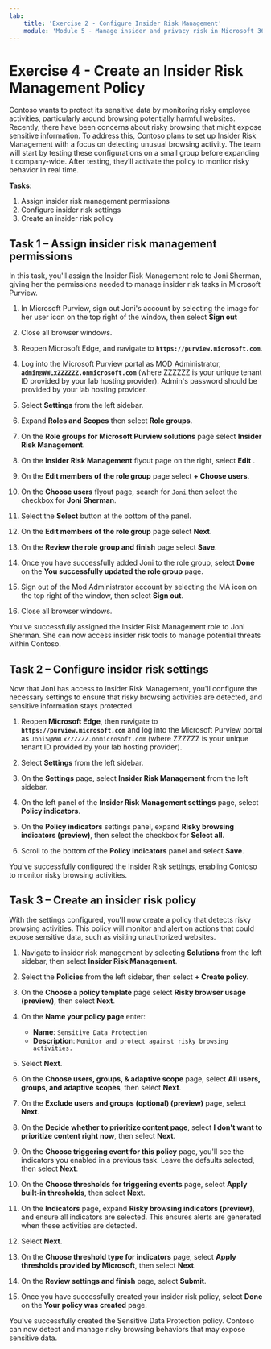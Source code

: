 ```yaml
---
lab:
    title: 'Exercise 2 - Configure Insider Risk Management'
    module: 'Module 5 - Manage insider and privacy risk in Microsoft 365'
---
```


# Exercise 4 - Create an Insider Risk Management Policy

Contoso wants to protect its sensitive data by monitoring risky employee activities, particularly around browsing potentially harmful websites. Recently, there have been concerns about risky browsing that might expose sensitive information. To address this, Contoso plans to set up Insider Risk Management with a focus on detecting unusual browsing activity. The team will start by testing these configurations on a small group before expanding it company-wide. After testing, they’ll activate the policy to monitor risky behavior in real time.

**Tasks**:

1. Assign insider risk management permissions
1. Configure insider risk settings
1. Create an insider risk policy

## Task 1 – Assign insider risk management permissions

In this task, you'll assign the Insider Risk Management role to Joni Sherman, giving her the permissions needed to manage insider risk tasks in Microsoft Purview.

1. In Microsoft Purview, sign out Joni's account by selecting the image for her user icon on the top right of the window, then select **Sign out**

1. Close all browser windows.

1. Reopen Microsoft Edge, and navigate to **`https://purview.microsoft.com`**.

1. Log into the Microsoft Purview portal as MOD Administrator, **`admin@WWLxZZZZZZ.onmicrosoft.com`** (where ZZZZZZ is your unique tenant ID provided by your lab hosting provider). Admin's password should be provided by your lab hosting provider.

1. Select **Settings** from the left sidebar.

1. Expand **Roles and Scopes** then select **Role groups**.

1. On the **Role groups for Microsoft Purview solutions** page select **Insider Risk Management**.

1. On the **Insider Risk Management** flyout page on the right, select **Edit** .

1. On the **Edit members of the role group** page select **+ Choose users**.

1. On the **Choose users** flyout page, search for `Joni` then select the checkbox for **Joni Sherman**.

1. Select the **Select** button at the bottom of the panel.

1. On the **Edit members of the role group** page select **Next**.

1. On the **Review the role group and finish** page select **Save**.

1. Once you have successfully added Joni to the role group, select **Done** on the **You successfully updated the role group** page.

1. Sign out of the Mod Administrator account by selecting the MA icon on the top right of the window, then select **Sign out**.

1. Close all browser windows.

You've successfully assigned the Insider Risk Management role to Joni Sherman. She can now access insider risk tools to manage potential threats within Contoso.

## Task 2 – Configure insider risk settings

Now that Joni has access to Insider Risk Management, you'll configure the necessary settings to ensure that risky browsing activities are detected, and sensitive information stays protected.

1. Reopen **Microsoft Edge**, then navigate to **`https://purview.microsoft.com`** and log into the Microsoft Purview portal as `JoniS@WWLxZZZZZZ.onmicrosoft.com` (where ZZZZZZ is your unique tenant ID provided by your lab hosting provider).

1. Select **Settings** from the left sidebar.

1. On the **Settings** page, select **Insider Risk Management** from the left sidebar.

1. On the left panel of the **Insider Risk Management settings** page, select **Policy indicators**.

1. On the **Policy indicators** settings panel, expand **Risky browsing indicators (preview)**, then select the checkbox for **Select all**.

1. Scroll to the bottom of the **Policy indicators** panel and select **Save**.

You've successfully configured the Insider Risk settings, enabling Contoso to monitor risky browsing activities.

## Task 3 – Create an insider risk policy

With the settings configured, you'll now create a policy that detects risky browsing activities. This policy will monitor and alert on actions that could expose sensitive data, such as visiting unauthorized websites.

1. Navigate to insider risk management by selecting **Solutions** from the left sidebar, then select **Insider Risk Management**.

1. Select the **Policies** from the left sidebar, then select **+ Create policy**.

1. On the **Choose a policy template** page select **Risky browser usage (preview)**, then select **Next**.

1. On the **Name your policy page** enter:

    - **Name**: `Sensitive Data Protection`
    - **Description**: `Monitor and protect against risky browsing activities.`

1. Select **Next**.

1. On the **Choose users, groups, & adaptive scope** page, select **All users, groups, and adaptive scopes**, then select **Next**.

1. On the **Exclude users and groups (optional) (preview)** page, select **Next**.

1. On the **Decide whether to prioritize content page**, select **I don't want to prioritize content right now**, then select **Next**.

1. On the **Choose triggering event for this policy** page, you'll see the indicators you enabled in a previous task. Leave the defaults selected, then select **Next**.

1. On the **Choose thresholds for triggering events** page, select **Apply built-in thresholds**, then select **Next**.

1. On the **Indicators** page, expand **Risky browsing indicators (preview)**, and ensure all indicators are selected. This ensures alerts are generated when these activities are detected.

1. Select **Next**.

1. On the **Choose threshold type for indicators** page, select **Apply thresholds provided by Microsoft**, then select **Next**.

1. On the **Review settings and finish** page, select **Submit**.

1. Once you have successfully created your insider risk policy, select **Done** on the **Your policy was created** page.

You've successfully created the Sensitive Data Protection policy. Contoso can now detect and manage risky browsing behaviors that may expose sensitive data.
